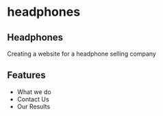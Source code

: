 # headphones
## Headphones
Creating a website for a headphone selling company

## Features
- What we do
- Contact Us
- Our Results
